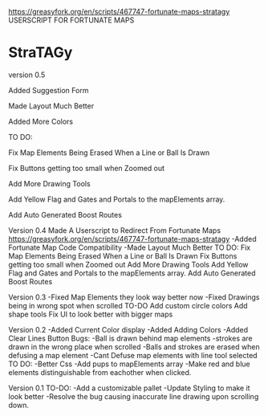 https://greasyfork.org/en/scripts/467747-fortunate-maps-stratagy USERSCRIPT FOR FORTUNATE MAPS
# StraTAGy
version 0.5

Added Suggestion Form

Made Layout Much Better

Added More Colors

TO DO:

Fix Map Elements Being Erased When a Line or Ball Is Drawn

Fix Buttons getting too small when Zoomed out
 
Add More Drawing Tools

Add Yellow Flag and Gates and Portals to the mapElements array.

Add Auto Generated Boost Routes



Version 0.4
Made A Userscript to Redirect From Fortunate Maps 
https://greasyfork.org/en/scripts/467747-fortunate-maps-stratagy
-Added Fortunate Map Code Compatibility
-Made Layout Much Better
TO DO:
Fix Map Elements Being Erased When a Line or Ball Is Drawn
Fix Buttons getting too small when Zoomed out 
Add More Drawing Tools
Add Yellow Flag and Gates and Portals to the mapElements array.
Add Auto Generated Boost Routes

Version 0.3
-Fixed Map Elements they look way better now
-Fixed Drawings being in wrong spot when scrolled
TO-DO 
Add custom circle colors
Add shape tools
Fix UI to look better with bigger maps



Version 0.2
-Added Current Color display
-Added Adding Colors
-Added Clear Lines Button
Bugs:
-Ball is drawn behind map elements
-strokes are drawn in the wrong place when scrolled
-Balls and strokes are erased when defusing a map element
-Cant Defuse map elements with line tool selected
TO DO:
-Better Css
-Add pups to mapElements array
-Make red and blue elements distinguishable from eachother when clicked. 

Version 0.1
TO-DO: 
-Add a customizable pallet
-Update Styling to make it look better
-Resolve the bug causing inaccurate line drawing upon scrolling down.
